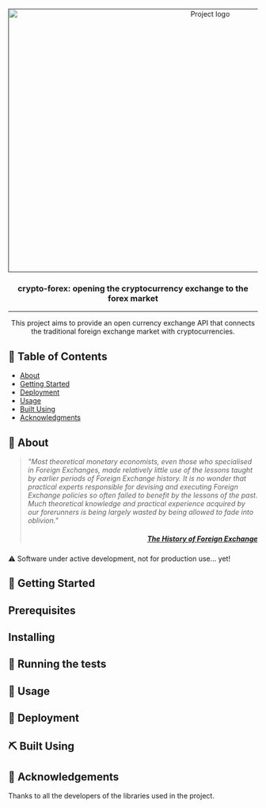 <p align="center">
  <a href="" rel="noopener">
 <img width=800px height=532px src="https://cdn.britannica.com/53/68353-050-83DDD422/Trading-floor-New-York-Stock-Exchange-City.jpg" alt="Project logo"></a>
</p>

<h3 align="center"> <b>crypto-forex</b>: opening the cryptocurrency exchange to the forex market </h3>

---

<p align="center">
This project aims to provide an open currency exchange API that connects the traditional foreign
exchange market with cryptocurrencies.
    <br> 
</p>

## 📝 Table of Contents

- [About](#about)
- [Getting Started](#getting_started)
- [Deployment](#deployment)
- [Usage](#usage)
- [Built Using](#built_using)
- [Acknowledgments](#acknowledgement)

## 🧐 About <a name = "about"></a>

>*"Most theoretical monetary economists, even those who specialised in Foreign Exchanges, made
>relatively little use of the lessons taught by earlier periods of Foreign Exchange history. It is
>no wonder that practical experts responsible for devising and executing Foreign Exchange policies
>so often failed to benefit by the lessons of the past. Much theoretical knowledge and practical
>experience acquired by our forerunners is being largely wasted by being allowed to fade into
>oblivion."* <h5 align="right"> <a href = "https://doi.org/10.1017/S0022050700060976">The History of
>Foreign Exchange</a></h5>

⚠️ Software under active development, not for production use... yet!

## 🏁 Getting Started <a name = "getting_started"></a>


## Prerequisites


## Installing


## 🔧 Running the tests <a name = "tests"></a>


## 🎈 Usage <a name="usage"></a>


## 🚀 Deployment <a name = "deployment"></a>


## ⛏️ Built Using <a name = "built_using"></a>


## 🎉 Acknowledgements <a name = "acknowledgement"></a>

Thanks to all the developers of the libraries used in the project.